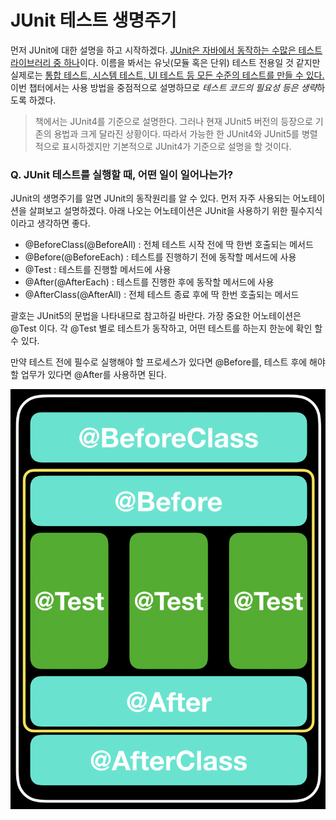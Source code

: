 # JUnit 테스트 생명주기

먼저 JUnit에 대한 설명을 하고 시작하겠다. <u>JUnit은 자바에서 동작하는 수많은 테스트 라이브러리 중 하나</u>이다. 이름을 봐서는 유닛(모듈 혹은 단위) 테스트 전용일 것 같지만 실제로는 <u>통합 테스트, 시스템 테스트, UI 테스트 등 모든 수준의 테스트를 만들 수 있다.</u> 이번 챕터에서는 사용 방법을 중점적으로 설명하므로 *테스트 코드의 필요성 등은 생략*하도록 하겠다.

> 책에서는 JUnit4를 기준으로 설명한다. 그러나 현재 JUnit5 버전의 등장으로 기존의 용법과 크게 달라진 상황이다. 따라서 가능한 한 JUnit4와 JUnit5를 병렬적으로 표시하겠지만 기본적으로 JUnit4가 기준으로 설명을 할 것이다.

### Q. JUnit 테스트를 실행할 때, 어떤 일이 일어나는가?

JUnit의 생명주기를 알면 JUnit의 동작원리를 알 수 있다. 먼저 자주 사용되는 어노테이션을 살펴보고 설명하겠다. 아래 나오는 어노테이션은 JUnit을 사용하기 위한 필수지식이라고 생각하면 좋다.

- @BeforeClass(@BeforeAll) : 전체 테스트 시작 전에 딱 한번 호출되는 메서드
- @Before(@BeforeEach) : 테스트를 진행하기 전에 동작할 메서드에 사용
- @Test : 테스트를 진행할 메서드에 사용
- @After(@AfterEach) : 테스트를 진행한 후에 동작할 메서드에 사용
- @AfterClass(@AfterAll) : 전체 테스트 종료 후에 딱 한번 호출되는 메서드

괄호는 JUnit5의 문법을 나타내므로 참고하길 바란다. 가장 중요한 어노테이션은 @Test 이다. 각 @Test 별로 테스트가 동작하고, 어떤 테스트를 하는지 한눈에 확인 할 수 있다.

만약 테스트 전에 필수로 실행해야 할 프로세스가 있다면 @Before를, 테스트 후에 해야할 업무가 있다면 @After를 사용하면 된다.

![JUnit의 생명주기](./JUnit_LifeCycle.PNG)